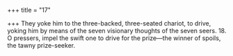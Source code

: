 +++
title = "17"

+++
They yoke him to the three-backed, three-seated chariot, to drive, yoking him by means of the seven visionary thoughts of the seven seers. 18. O pressers, impel the swift one to drive for the prize—the winner of spoils, the tawny prize-seeker.